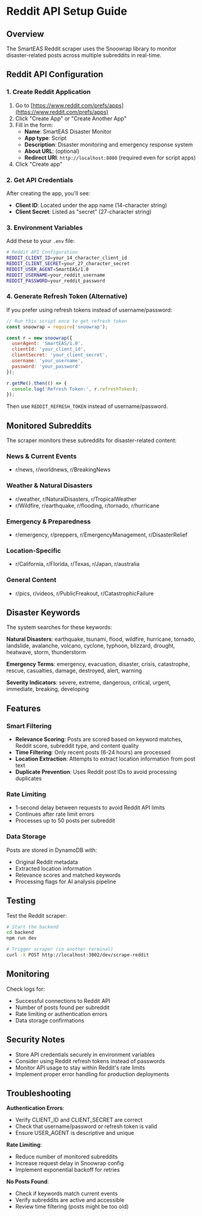 # Reddit API Setup Guide

## Overview
The SmartEAS Reddit scraper uses the Snoowrap library to monitor disaster-related posts across multiple subreddits in real-time.

## Reddit API Configuration

### 1. Create Reddit Application
1. Go to [https://www.reddit.com/prefs/apps](https://www.reddit.com/prefs/apps)
2. Click "Create App" or "Create Another App"
3. Fill in the form:
   - **Name**: SmartEAS Disaster Monitor
   - **App type**: Script
   - **Description**: Disaster monitoring and emergency response system
   - **About URL**: (optional)
   - **Redirect URI**: `http://localhost:8080` (required even for script apps)
4. Click "Create app"

### 2. Get API Credentials
After creating the app, you'll see:
- **Client ID**: Located under the app name (14-character string)
- **Client Secret**: Listed as "secret" (27-character string)

### 3. Environment Variables
Add these to your `.env` file:

```bash
# Reddit API Configuration
REDDIT_CLIENT_ID=your_14_character_client_id
REDDIT_CLIENT_SECRET=your_27_character_secret
REDDIT_USER_AGENT=SmartEAS/1.0
REDDIT_USERNAME=your_reddit_username
REDDIT_PASSWORD=your_reddit_password
```

### 4. Generate Refresh Token (Alternative)
If you prefer using refresh tokens instead of username/password:

```javascript
// Run this script once to get refresh token
const snoowrap = require('snoowrap');

const r = new snoowrap({
  userAgent: 'SmartEAS/1.0',
  clientId: 'your_client_id',
  clientSecret: 'your_client_secret',
  username: 'your_username',
  password: 'your_password'
});

r.getMe().then(() => {
  console.log('Refresh Token:', r.refreshToken);
});
```

Then use `REDDIT_REFRESH_TOKEN` instead of username/password.

## Monitored Subreddits

The scraper monitors these subreddits for disaster-related content:

### News & Current Events
- r/news, r/worldnews, r/BreakingNews

### Weather & Natural Disasters  
- r/weather, r/NaturalDisasters, r/TropicalWeather
- r/Wildfire, r/earthquake, r/flooding, r/tornado, r/hurricane

### Emergency & Preparedness
- r/emergency, r/preppers, r/EmergencyManagement, r/DisasterRelief

### Location-Specific
- r/California, r/Florida, r/Texas, r/Japan, r/australia

### General Content
- r/pics, r/videos, r/PublicFreakout, r/CatastrophicFailure

## Disaster Keywords

The system searches for these keywords:

**Natural Disasters**: earthquake, tsunami, flood, wildfire, hurricane, tornado, landslide, avalanche, volcano, cyclone, typhoon, blizzard, drought, heatwave, storm, thunderstorm

**Emergency Terms**: emergency, evacuation, disaster, crisis, catastrophe, rescue, casualties, damage, destroyed, alert, warning

**Severity Indicators**: severe, extreme, dangerous, critical, urgent, immediate, breaking, developing

## Features

### Smart Filtering
- **Relevance Scoring**: Posts are scored based on keyword matches, Reddit score, subreddit type, and content quality
- **Time Filtering**: Only recent posts (6-24 hours) are processed
- **Location Extraction**: Attempts to extract location information from post text
- **Duplicate Prevention**: Uses Reddit post IDs to avoid processing duplicates

### Rate Limiting
- 1-second delay between requests to avoid Reddit API limits
- Continues after rate limit errors
- Processes up to 50 posts per subreddit

### Data Storage
Posts are stored in DynamoDB with:
- Original Reddit metadata
- Extracted location information
- Relevance scores and matched keywords
- Processing flags for AI analysis pipeline

## Testing

Test the Reddit scraper:

```bash
# Start the backend
cd backend
npm run dev

# Trigger scraper (in another terminal)
curl -X POST http://localhost:3002/dev/scrape-reddit
```

## Monitoring

Check logs for:
- Successful connections to Reddit API
- Number of posts found per subreddit
- Rate limiting or authentication errors
- Data storage confirmations

## Security Notes

- Store API credentials securely in environment variables
- Consider using Reddit refresh tokens instead of passwords
- Monitor API usage to stay within Reddit's rate limits
- Implement proper error handling for production deployments

## Troubleshooting

**Authentication Errors**:
- Verify CLIENT_ID and CLIENT_SECRET are correct
- Check that username/password or refresh token is valid
- Ensure USER_AGENT is descriptive and unique

**Rate Limiting**:
- Reduce number of monitored subreddits
- Increase request delay in Snoowrap config
- Implement exponential backoff for retries

**No Posts Found**:
- Check if keywords match current events
- Verify subreddits are active and accessible
- Review time filtering (posts might be too old)

